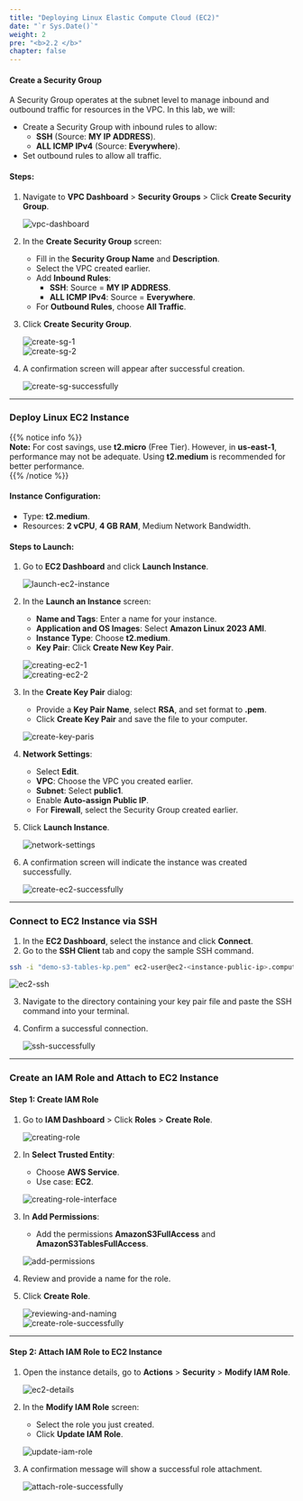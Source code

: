 ```yaml
---
title: "Deploying Linux Elastic Compute Cloud (EC2)"
date: "`r Sys.Date()`"
weight: 2
pre: "<b>2.2 </b>"
chapter: false
---
```


#### **Create a Security Group**

A Security Group operates at the subnet level to manage inbound and outbound traffic for resources in the VPC. In this lab, we will:

- Create a Security Group with inbound rules to allow:
  - **SSH** (Source: **MY IP ADDRESS**).
  - **ALL ICMP IPv4** (Source: **Everywhere**).
- Set outbound rules to allow all traffic.

#### **Steps:**

1. Navigate to **VPC Dashboard** > **Security Groups** > Click **Create Security Group**.

   ![vpc-dashboard](</images/2-preparation-(root)/2-deploying-linux-EC2/image.png>)

2. In the **Create Security Group** screen:

   - Fill in the **Security Group Name** and **Description**.
   - Select the VPC created earlier.
   - Add **Inbound Rules**:
     - **SSH**: Source = **MY IP ADDRESS**.
     - **ALL ICMP IPv4**: Source = **Everywhere**.
   - For **Outbound Rules**, choose **All Traffic**.

3. Click **Create Security Group**.

   ![create-sg-1](</images/2-preparation-(root)/2-deploying-linux-EC2/image-1.png>)  
   ![create-sg-2](</images/2-preparation-(root)/2-deploying-linux-EC2/image-2.png>)

4. A confirmation screen will appear after successful creation.

   ![create-sg-successfully](</images/2-preparation-(root)/2-deploying-linux-EC2/image-3.png>)

---

### **Deploy Linux EC2 Instance**

{{% notice info %}}  
**Note:** For cost savings, use **t2.micro** (Free Tier). However, in **us-east-1**, performance may not be adequate. Using **t2.medium** is recommended for better performance.  
{{% /notice %}}

#### **Instance Configuration:**

- Type: **t2.medium**.
- Resources: **2 vCPU**, **4 GB RAM**, Medium Network Bandwidth.

#### **Steps to Launch:**

1. Go to **EC2 Dashboard** and click **Launch Instance**.

   ![launch-ec2-instance](</images/2-preparation-(root)/2-deploying-linux-EC2/image-4.png>)

2. In the **Launch an Instance** screen:

   - **Name and Tags**: Enter a name for your instance.
   - **Application and OS Images**: Select **Amazon Linux 2023 AMI**.
   - **Instance Type**: Choose **t2.medium**.
   - **Key Pair**: Click **Create New Key Pair**.

   ![creating-ec2-1](</images/2-preparation-(root)/2-deploying-linux-EC2/image-5.png>)  
   ![creating-ec2-2](</images/2-preparation-(root)/2-deploying-linux-EC2/image-6.png>)

3. In the **Create Key Pair** dialog:

   - Provide a **Key Pair Name**, select **RSA**, and set format to **.pem**.
   - Click **Create Key Pair** and save the file to your computer.

   ![create-key-paris](</images/2-preparation-(root)/2-deploying-linux-EC2/image-7.png>)

4. **Network Settings**:

   - Select **Edit**.
   - **VPC**: Choose the VPC you created earlier.
   - **Subnet**: Select **public1**.
   - Enable **Auto-assign Public IP**.
   - For **Firewall**, select the Security Group created earlier.

5. Click **Launch Instance**.

   ![network-settings](</images/2-preparation-(root)/2-deploying-linux-EC2/image-8.png>)

6. A confirmation screen will indicate the instance was created successfully.

   ![create-ec2-successfully](</images/2-preparation-(root)/2-deploying-linux-EC2/image-9.png>)

---

### **Connect to EC2 Instance via SSH**

1. In the **EC2 Dashboard**, select the instance and click **Connect**.
2. Go to the **SSH Client** tab and copy the sample SSH command.

```bash
ssh -i "demo-s3-tables-kp.pem" ec2-user@ec2-<instance-public-ip>.compute-<region>.amazonaws.com
```

![ec2-ssh](</images/2-preparation-(root)/2-deploying-linux-EC2/image-10.png>)

3. Navigate to the directory containing your key pair file and paste the SSH command into your terminal.
4. Confirm a successful connection.

   ![ssh-successfully](</images/2-preparation-(root)/2-deploying-linux-EC2/image-11.png>)

---

### **Create an IAM Role and Attach to EC2 Instance**

#### **Step 1: Create IAM Role**

1. Go to **IAM Dashboard** > Click **Roles** > **Create Role**.

   ![creating-role](</images/2-preparation-(root)/2-deploying-linux-EC2/image-12.png>)

2. In **Select Trusted Entity**:

   - Choose **AWS Service**.
   - Use case: **EC2**.

   ![creating-role-interface](</images/2-preparation-(root)/2-deploying-linux-EC2/image-13.png>)

3. In **Add Permissions**:

   - Add the permissions **AmazonS3FullAccess** and **AmazonS3TablesFullAccess**.

   ![add-permissions](</images/2-preparation-(root)/2-deploying-linux-EC2/image-14.png>)

4. Review and provide a name for the role.
5. Click **Create Role**.

   ![reviewing-and-naming](</images/2-preparation-(root)/2-deploying-linux-EC2/image-15.png>)  
   ![create-role-successfully](</images/2-preparation-(root)/2-deploying-linux-EC2/image-16.png>)

---

#### **Step 2: Attach IAM Role to EC2 Instance**

1. Open the instance details, go to **Actions** > **Security** > **Modify IAM Role**.

   ![ec2-details](</images/2-preparation-(root)/2-deploying-linux-EC2/image-17.png>)

2. In the **Modify IAM Role** screen:

   - Select the role you just created.
   - Click **Update IAM Role**.

   ![update-iam-role](</images/2-preparation-(root)/2-deploying-linux-EC2/image-18.png>)

3. A confirmation message will show a successful role attachment.

   ![attach-role-successfully](</images/2-preparation-(root)/2-deploying-linux-EC2/image-19.png>)
